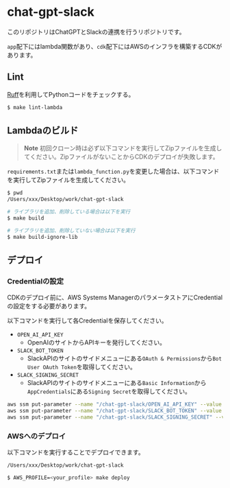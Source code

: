 # chat-gpt-slack

このリポジトリはChatGPTとSlackの連携を行うリポジトリです。

`app`配下にはlambda関数があり、`cdk`配下にはAWSのインフラを構築するCDKがあります。

## Lint

[Ruff](https://github.com/charliermarsh/ruff)を利用してPythonコードをチェックする。

```sh
$ make lint-lambda
```

## Lambdaのビルド

> **Note**
> 初回クローン時は必ず以下コマンドを実行してZipファイルを生成してください。ZipファイルがないことからCDKのデプロイが失敗します。

`requirements.txt`または`lambda_function.py`を変更した場合は、以下コマンドを実行してZipファイルを生成してください。

```sh
$ pwd
/Users/xxx/Desktop/work/chat-gpt-slack

# ライブラリを追加、削除している場合は以下を実行
$ make build

# ライブラリを追加、削除していない場合は以下を実行
$ make build-ignore-lib
```

## デプロイ

### Credentialの設定

CDKのデプロイ前に、AWS Systems ManagerのパラメータストアにCredentialの設定をする必要があります。

以下コマンドを実行して各Credentialを保存してください。

- `OPEN_AI_API_KEY`
  - OpenAIのサイトからAPIキーを発行してください。
- `SLACK_BOT_TOKEN`
  - SlackAPIのサイトのサイドメニューにある`OAuth & Permissions`から`Bot User OAuth Token`を取得してください。
- `SLACK_SIGNING_SECRET`
  - SlackAPIのサイトのサイドメニューにある`Basic Information`から`AppCredentials`にある`Signing Secret`を取得してください。

```sh
aws ssm put-parameter --name "/chat-gpt-slack/OPEN_AI_API_KEY" --value <OPEN_AI_API_KEY> --type "String"
aws ssm put-parameter --name "/chat-gpt-slack/SLACK_BOT_TOKEN" --value <SLACK_BOT_TOKEN> --type "String"
aws ssm put-parameter --name "/chat-gpt-slack/SLACK_SIGNING_SECRET" --value <SLACK_SIGNING_SECRET> --type "String"
```

### AWSへのデプロイ

以下コマンドを実行することでデプロイできます。

```sh
/Users/xxx/Desktop/work/chat-gpt-slack

$ AWS_PROFILE=<your_profile> make deploy
```
